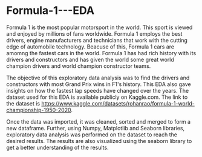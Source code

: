 # Formula-1---EDA

Formula 1 is the most popular motorsport in the world. This sport is viewed and enjoyed by millions of fans worldwide. Formula 1 employs the best drivers, engine manufacturers and technicians that work with the cutting edge of automobile technology. Beacuse of this, Formula 1 cars are amomng the fastest cars in the world. Formula 1 has had  rich history with its drivers and constructors and has given the world some great world champion drivers and world champion constructor teams.

The objective of this exploratory data analysis was to find the drivers and constructors with most Grand Prix wins in F1's history. This EDA also gave insights on how the fastest lap speeds have changed over the years. The dataset used for this EDA is available publicly on Kaggle.com. The link to the dataset is https://www.kaggle.com/datasets/rohanrao/formula-1-world-championship-1950-2020.

Once the data was imported, it was cleaned, sorted and merged to form a new dataframe. Further, using Numpy, Matplotlib and Seaborn libraries, exploratory data analysis was performed on the dataset to reach the desired results. The results are also visualized using the seaborn library to get a better understanding of the results.
